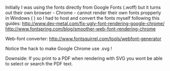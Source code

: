 Initially I was using the fonts directly from Google Fonts (.woff) but it turns out their own browser - Chrome - cannot render
their own fonts propperly in Windows (  ) so I had to host and convert the fonts myself following this guides: 
http://www.dev-metal.com/fix-ugly-font-rendering-google-chrome/
http://www.fontspring.com/blog/smoother-web-font-rendering-chrome

Web-font converter: http://www.fontsquirrel.com/tools/webfont-generator

Notice the hack to make Google Chrome use .svg !

Downside: If you print to a PDF when rendering with SVG you wont be able to select or search the PDF text.